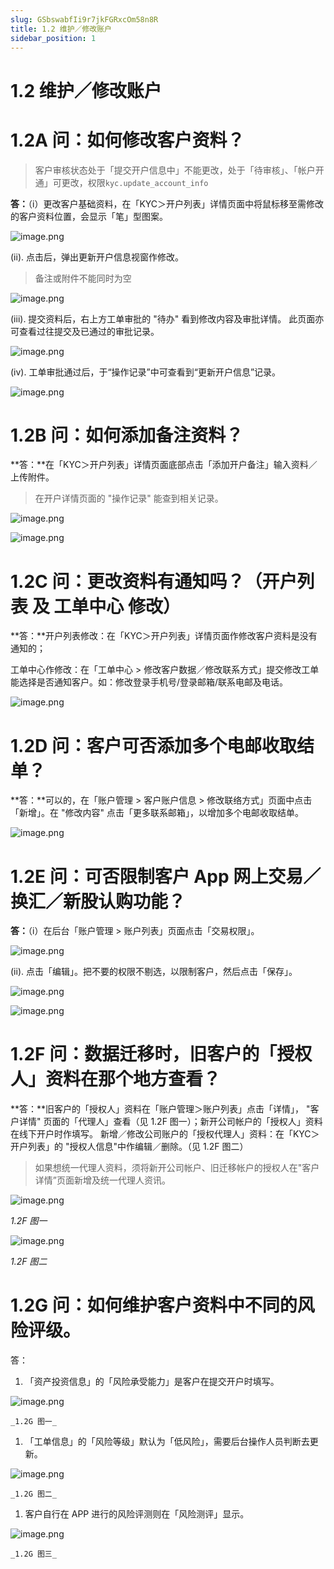 ```yaml
---
slug: GSbswabfIi9r7jkFGRxcOm58n8R
title: 1.2 维护／修改账户
sidebar_position: 1
---
```



# 1.2 维护／修改账户


# 1.2A 问：如何修改客户资料？

> 客户审核状态处于「提交开户信息中」不能更改，处于「待审核」、「帐户开通」可更改，权限`kyc.update_account_info`

**答：**（i）更改客户基础资料，在「KYC＞开户列表」详情页面中将鼠标移至需修改的客户资料位置，会显示「笔」型图案。


![image.png](/assets/12805ba3e20107809a5e439a8a93b355.png)


(ii). 点击后，弹出更新开户信息视窗作修改。

> 备注或附件不能同时为空

![image.png](/assets/006f845f789d9840ae5789350a9d6128.png)


(iii). 提交资料后，右上方工单审批的 "待办" 看到修改内容及审批详情。
此页面亦可查看过往提交及已通过的审批记录。


![image.png](/assets/9852340dd50d43ae321c212e9a1d6aa8.png)


(iv). 工单审批通过后，于“操作记录”中可查看到“更新开户信息”记录。


![image.png](/assets/3957ac7ba555418db8ced3f20d248595.png)


# 1.2B 问：如何添加备注资料？


**答：**在「KYC＞开户列表」详情页面底部点击「添加开户备注」输入资料／上传附件。

> 在开户详情页面的 "操作记录" 能查到相关记录。

![image.png](/assets/497f328eff5b343a81d2605d841ba7b2.png)


![image.png](/assets/0218acbbab17dc8cbf467e6e932a8a82.png)


# 1.2C 问：更改资料有通知吗？（开户列表 及 工单中心 修改） 


**答：**开户列表修改：在「KYC＞开户列表」详情页面作修改客户资料是没有通知的；


工单中心作修改：在「工单中心 > 修改客户数据／修改联系方式」提交修改工单能选择是否通知客户。如：修改登录手机号/登录邮箱/联系电邮及电话。


![image.png](/assets/c13548d9e2037e87a4d87a09214a9692.png)


# 1.2D 问：客户可否添加多个电邮收取结单？


**答：**可以的，在「账户管理 > 客户账户信息 > 修改联络方式」页面中点击「新增」。在 "修改内容" 点击「更多联系邮箱」，以增加多个电邮收取结单。


![image.png](/assets/4bc71da2613f8b7bb4e69bf0b194c8dd.png)


# 1.2E 问：可否限制客户 App 网上交易／换汇／新股认购功能？


**答：**（i）在后台「账户管理 > 账户列表」页面点击「交易权限」。


![image.png](/assets/ddc279feab6c59642a78d75e0d37d68a.png)


(ii). 点击「编辑」。把不要的权限不剔选，以限制客户，然后点击「保存」。


![image.png](/assets/e3f585ccaa9d8fc703dcf166e324da61.png)


![image.png](/assets/fdc64abf980835f3cbe1e934ac0bf583.png)


# 1.2F 问：数据迁移时，旧客户的「授权人」资料在那个地方查看？


**答：**旧客户的「授权人」资料在「账户管理＞账户列表」点击「详情」， "客户详情" 页面的「代理人」查看（见 1.2F 图一）；新开公司帐户的「授权人」资料在线下开户时作填写。
新增／修改公司账户的「授权代理人」资料：在「KYC＞开户列表」的 "授权人信息"中作编辑／删除。（见 1.2F 图二）

> 如果想统一代理人资料，须将新开公司帐户、旧迁移帐户的授权人在"客户详情”页面新增及统一代理人资讯。

![image.png](/assets/5fbe2cf67d224a2b03d3430b42d32ca3.png)


_1.2F 图一_


![image.png](/assets/743cd2d7166da515a3b1c6905f5065c7.png)


_1.2F 图二_


# 1.2G 问：如何维护客户资料中不同的风险评级。


答：

1. 「资产投资信息」的「风险承受能力」是客户在提交开户时填写。

![image.png](/assets/593a9880838bdcd7cac3a50e4ae1fde0.png)


    _1.2G 图一_

1. 「工单信息」的「风险等级」默认为「低风险」，需要后台操作人员判断去更新。

![image.png](/assets/b4911cd4a387d73211482c91d726dd4f.png)


    _1.2G 图二_

1. 客户自行在 APP 进行的风险评测则在「风险测评」显示。

![image.png](/assets/05cd58325a44d8680040f0e6eac2c550.png)


    _1.2G 图三_


